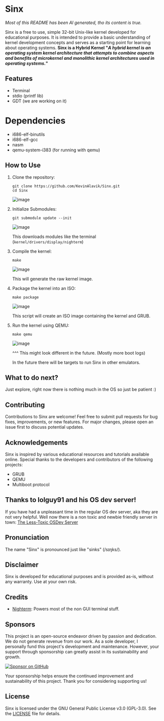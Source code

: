 # Sinx
*Most of this README has been AI generated, tho its content is true.* 

Sinx is a free to use, simple 32-bit Unix-like kernel developed for educational purposes. It is intended to provide a basic understanding of kernel development concepts and serves as a starting point for learning about operating systems. **Sinx is a Hybrid Kernel "*A hybrid kernel is an operating system kernel architecture that attempts to combine aspects and benefits of microkernel and monolithic kernel architectures used in operating systems.*"**

## Features
- Terminal
- stdio (printf lib)
- GDT (we are working on it)

# Dependencies
- i686-elf-binutils
- i686-elf-gcc
- nasm
- qemu-system-i383 (for running with qemu)

## How to Use

1. Clone the repository:

    ```
    git clone https://github.com/KevinAlavik/Sinx.git
    cd Sinx
    ```
    ![image](https://github.com/KevinAlavik/Sinx/assets/95900603/ab55c3b8-68ce-4de7-b222-23bd9ad36306)


2. Initialize Submodules:
   ```
   git submodule update --init
   ```
   ![image](https://github.com/KevinAlavik/Sinx/assets/95900603/9c55e264-d32b-47c0-b869-45fadc1b1ac8)

   
   This downloads modules like the terminal (`kernel/drivers/display/nighterm`)

3. Compile the kernel:

    ```
    make
    ```
    ![image](https://github.com/KevinAlavik/Sinx/assets/95900603/a03d308b-5c89-4430-87d1-996dbb22c13c)


    This will generate the raw kernel image.

4. Package the kernel into an ISO:

    ```
    make package
    ```
    ![image](https://github.com/KevinAlavik/Sinx/assets/95900603/81e2f068-5fed-4fa3-b09d-cad4f3d137ac)


    This script will create an ISO image containing the kernel and GRUB.

5. Run the kernel using QEMU:
   ```
   make qemu
   ```
   ![image](https://github.com/KevinAlavik/Sinx/assets/95900603/15d34449-ed50-46c1-a88a-5c5f39b00463)

   ^^^ This might look different in the future. (Mostly more boot logs)
   
   In the future there will be targets to run Sinx in other emulators.

## What to do next?
Just explore, right now there is nothing much in the OS so just be patient :)

## Contributing

Contributions to Sinx are welcome! Feel free to submit pull requests for bug fixes, improvements, or new features. For major changes, please open an issue first to discuss potential updates.

## Acknowledgements

Sinx is inspired by various educational resources and tutorials available online. Special thanks to the developers and contributors of the following projects:

- GRUB
- QEMU
- Multiboot protocol

## Thanks to lolguy91 and his OS dev server!
If you have had a unpleasant time in the regular OS dev server, aka they are not very helpful. Well now there is a non toxic and newbie friendly server in town: [The Less-Toxic OSDev Server](https://discord.gg/RgPdpDBDTM)

## Pronunciation

The name "Sinx" is pronounced just like "sinks" (/sɪŋks/).

## Disclaimer

Sinx is developed for educational purposes and is provided as-is, without any warranty. Use at your own risk.

## Credits
- [Nighterm](https://github.com/schkwve/nighterm-extended): Powers most of the non GUI terminal stuff.

## Sponsors

This project is an open-source endeavor driven by passion and dedication. We do not generate revenue from our work. As a sole developer, I personally fund this project's development and maintenance. However, your support through sponsorship can greatly assist in its sustainability and growth.

[![Sponsor on GitHub](https://img.shields.io/badge/Sponsor-GitHub-red?logo=github)](https://github.com/sponsors/KevinAlavik)

Your sponsorship helps ensure the continued improvement and sustainability of this project. Thank you for considering supporting us!


## License

Sinx is licensed under the GNU General Public License v3.0 (GPL-3.0). See the [LICENSE](LICENSE) file for details.
